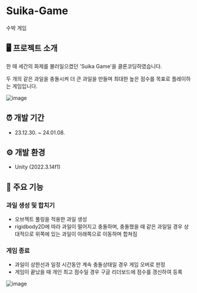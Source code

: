 # Suika-Game
수박 게임
## 🖥️ 프로젝트 소개
한 때 세간의 화제를 불러일으켰던 'Suika Game'을 클론코딩하였습니다.

두 개의 같은 과일을 충돌시켜 더 큰 과일을 만들며 최대한 높은 점수를 목표로 플레이하는 게임입니다.

![image](https://github.com/user-attachments/assets/11c5f87d-7d17-4517-a30f-7b5a69003820)

## ⏰ 개발 기간
* 23.12.30. ~ 24.01.08.
## ⚙️ 개발 환경
* Unity (2022.3.14f1)
## 🦾 주요 기능
### 과일 생성 및 합치기
- 오브젝트 풀링을 적용한 과일 생성
- rigidbody2D에 따라 과일이 떨어지고 충돌하며, 충돌했을 때 같은 과일일 경우 상대적으로 위쪽에 있는 과일이 아래쪽으로 이동하며 합쳐짐
### 게임 종료
- 과일이 상한선과 일정 시간동안 계속 충돌상태일 경우 게임 오버로 판정
- 게임이 끝났을 때 개인 최고 점수일 경우 구글 리더보드에 점수를 갱신하여 등록

![image](https://github.com/user-attachments/assets/8d1f55e2-163c-44e7-a8db-a5979826e89b)
